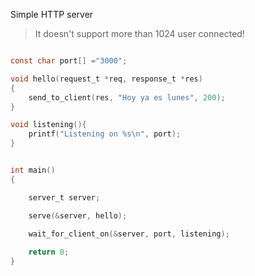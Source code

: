 
Simple HTTP server


>It doesn't support more than 1024 user connected!




```c

const char port[] ="3000";

void hello(request_t *req, response_t *res)
{
	send_to_client(res, "Hoy ya es lunes", 200);
}

void listening(){
	printf("Listening on %s\n", port);
}


int main()
{

	server_t server;

	serve(&server, hello);

	wait_for_client_on(&server, port, listening);
	
	return 0;
}


```